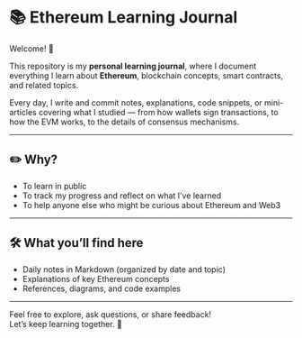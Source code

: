 # 📚 Ethereum Learning Journal

Welcome! 👋

This repository is my **personal learning journal**, where I document everything I learn about **Ethereum**, blockchain concepts, smart contracts, and related topics.

Every day, I write and commit notes, explanations, code snippets, or mini-articles covering what I studied — from how wallets sign transactions, to how the EVM works, to the details of consensus mechanisms.

---

## ✏️ Why?
- To learn in public
- To track my progress and reflect on what I’ve learned
- To help anyone else who might be curious about Ethereum and Web3

---

## 🛠 What you’ll find here
- Daily notes in Markdown (organized by date and topic)
- Explanations of key Ethereum concepts
- References, diagrams, and code examples

---

Feel free to explore, ask questions, or share feedback!  
Let’s keep learning together. 🚀
